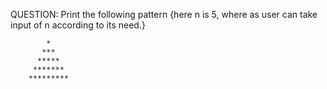  QUESTION: Print the following pattern {here n is 5, where as user can take input of n according to its need.}
 
        
            *
           ***
          *****
         *******
        *********  
